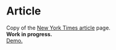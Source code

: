 # Article
Copy of the [New York Times article](https://www.nytimes.com/2014/03/18/science/space/detection-of-waves-in-space-buttresses-landmark-theory-of-big-bang.html?_r=0) page.  
**Work in progress.**  
[Demo.](https://jolly-hoover-446f49.netlify.com/)

